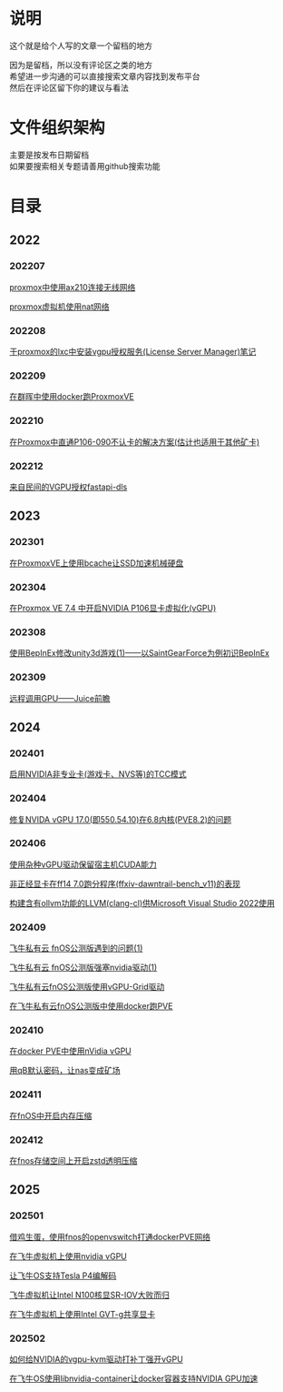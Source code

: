 # 说明  
这个就是给个人写的文章一个留档的地方

因为是留档，所以没有评论区之类的地方  
希望进一步沟通的可以直接搜索文章内容找到发布平台  
然后在评论区留下你的建议与看法  

# 文件组织架构  
主要是按发布日期留档  
如果要搜索相关专题请善用github搜索功能  

# 目录
## 2022
### 202207
[proxmox中使用ax210连接无线网络](2022/07/270840_proxmox_using_wlan/index.md)

[proxmox虚拟机使用nat网络](2022/07/271113_proxmox_using_nat/index.md)
### 202208
[于proxmox的lxc中安装vgpu授权服务(License Server Manager)笔记](2022/08/102000_install_nv_old_lic_in_lxc/index.md)
### 202209
[在群晖中使用docker跑ProxmoxVE](2022/09/050940_dockerPVE_in_ds918/index.md)
### 202210
[在Proxmox中直通P106-090不认卡的解决方案(估计也适用于其他矿卡)](2022/10/300950_nvidia_mining_card_driver/index.md)
### 202212
[来自民间的VGPU授权fastapi-dls](2022/12/291214_vGPU_fastapi-dls/index.md)
## 2023
### 202301
[在ProxmoxVE上使用bcache让SSD加速机械硬盘](2023/01/290823_bcache_in_proxmox_ve/index.md)
### 202304
[在Proxmox VE 7.4 中开启NVIDIA P106显卡虚拟化(vGPU)](2023/04/160252_vGPU_in_Proxmox_VE_7-4_P106/index.md)
### 202308
[使用BepInEx修改unity3d游戏(1)——以SaintGearForce为例初识BepInEx](2023/08/250354_BepInEx_unity3d_SaintGearForce/index.md) 
### 202309
[远程调用GPU——Juice前瞻](2023/09/110347_remote_GPU_Juice/index.md)
## 2024
### 202401
[启用NVIDIA非专业卡(游戏卡、NVS等)的TCC模式](2024/01/280637_force_tcc_in_geforce_card/index.md)
### 202404
[修复NVIDA vGPU 17.0(即550.54.10)在6.8内核(PVE8.2)的问题](2024/04/300745_fix_vgpu_grid17-0_in_kernel_6-8/index.md)
### 202406
[使用杂种vGPU驱动保留宿主机CUDA能力](2024/06/021256_use_merge_vgpu_driver_in_pve/index.md)

[非正经显卡在ff14 7.0跑分程序(ffxiv-dawntrail-bench_v11)的表现](2024/06/091934_gpu_in_ff14_7/index.md)

[构建含有ollvm功能的LLVM(clang-cl)供Microsoft Visual Studio 2022使用](2024/06/151137_ollvm_in_vs2022/index.md)
### 202409
[飞牛私有云 fnOS公测版遇到的问题(1)](2024/09/010111_wrong_with_fnOS_beta_1/index.md)

[飞牛私有云 fnOS公测版强塞nvidia驱动(1)](2024/09/120333_insert_nvidia_driver_in_fnOS_1/index.md)

[飞牛私有云fnOS公测版使用vGPU-Grid驱动](2024/09/152251_use_nvidia_vgpu_grid_driver_in_fnOS/index.md)

[在飞牛私有云fnOS公测版中使用docker跑PVE](2024/09/201200_run_docker_pve_in_fnos/index.md)
### 202410
[在docker PVE中使用nVidia vGPU](2024/10/102050_run_vgpu_with_docker_pve_in_fnos/index.md)

[用qB默认密码，让nas变成矿场](2024/10/171510_qBittorrent_default_pwd_issues/index.md)
### 202411
[在fnOS中开启内存压缩](2024/11/241946_fnos_enable_zram/index.md)
### 202412
[在fnos存储空间上开启zstd透明压缩](2024/12/300031_fnos_enable_compress/index.md)

## 2025
### 202501
[借鸡生蛋，使用fnos的openvswitch打通dockerPVE网络](2025/01/022315_fnos_ovs_with_docker_pve/index.md)

[在飞牛虚拟机上使用nvidia vGPU](2025/01/221156_fnos_trim_vm_vgpu_libvirt/index.md)

[让飞牛OS支持Tesla P4编解码](2025/01/221925_fnos_patch_for_3d_contorller/index.md)

[飞牛虚拟机让Intel N100核显SR-IOV大败而归](2025/01/232229_fnos_trim_vm_n100_sriov/index.md)

[在飞牛虚拟机上使用Intel GVT-g共享显卡](2025/01/241146_fnos_trim_vm_intel_HD620_gvtg/index.md)

### 202502
[如何给NVIDIA的vgpu-kvm驱动打补丁强开vGPU](2025/01/271517_how_to_patch_nvidia_vgpu_driver/index.md)

[在飞牛OS使用libnvidia-container让docker容器支持NVIDIA GPU加速](2025/02/061645_fnos-libnvidia-container/index.md)
